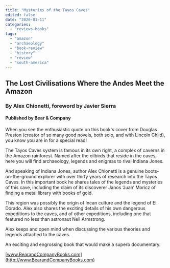 ```yaml
---
title: "Mysteries of the Tayos Caves"
edited: false
date: "2020-01-11"
categories:
  - "reviews-books"
tags:
  - "amazon"
  - "archaeology"
  - "book-review"
  - "history"
  - "review"
  - "south-america"
---
```


## The Lost Civilisations Where the Andes Meet the Amazon

### By Alex Chionetti, foreword by Javier Sierra

#### Published by Bear & Company

When you see the enthusiastic quote on this book's cover from Douglas Preston (creator of so many good novels, both solo, and with Lincoln Child), you know you are in for a special read!

The Tayos Caves system is famous in its own right, a complex of caverns in the Amazon rainforest. Named after the oilbirds that reside in the caves, here you will find archaeology, legends and enigmas to rival Indiana Jones.

And speaking of Indiana Jones, author Alex Chionetti is a genuine boots-on-the-ground explorer with over thirty years of research into the Tayos Caves. In this important book he shares tales of the legends and mysteries of this cave, including the claim of its discoverer Janos ‘Juan’ Moricz of finding a metal library with books of gold.

This region was possibly the origin of Incan culture and the legend of El Dorado. Alex also shares the exciting details of his own dangerous expeditions to the caves, and of other expeditions, including one that featured no less than astronaut Neil Armstrong.

Alex keeps and open mind when discussing the various theories and legends attached to the caves.

An exciting and engrossing book that would make a superb documentary.

[www.BearandCompanyBooks.com](http://www.BearandCompanyBooks.com)
